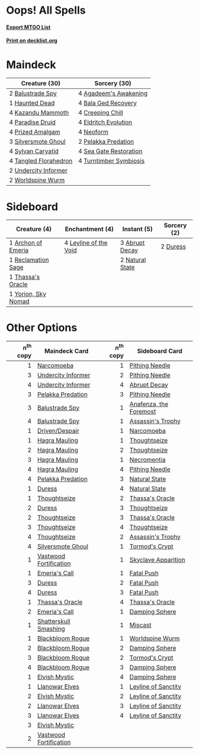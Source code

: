 # Oops! All Spells

#### [Export MTGO List](../collection/Oops!%20All%20Spells/Oops!%20All%20Spells.txt)
#### [Print on decklist.org](http://decklist.org/?deckmain=4%09Agadeem's%20Awakening%0A4%09Bala%20Ged%20Recovery%0A2%09Balustrade%20Spy%0A4%09Creeping%20Chill%0A4%09Eldritch%20Evolution%0A1%09Haunted%20Dead%0A4%09Kazandu%20Mammoth%0A4%09Neoform%0A4%09Paradise%20Druid%0A2%09Pelakka%20Predation%0A4%09Prized%20Amalgam%0A4%09Sea%20Gate%20Restoration%0A3%09Silversmote%20Ghoul%0A4%09Sylvan%20Caryatid%0A4%09Tangled%20Florahedron%0A4%09Turntimber%20Symbiosis%0A2%09Undercity%20Informer%0A2%09Worldspine%20Wurm&deckside=3%09Abrupt%20Decay%0A1%09Archon%20of%20Emeria%0A2%09Duress%0A4%09Leyline%20of%20the%20Void%0A2%09Natural%20State%0A1%09Reclamation%20Sage%0A1%09Thassa's%20Oracle%0A1%09Yorion,%20Sky%20Nomad)
# Maindeck

|                                         Creature (30)                                          |                                          Sorcery (30)                                           |
|------------------------------------------------------------------------------------------------|-------------------------------------------------------------------------------------------------|
|2 [Balustrade Spy](http://gatherer.wizards.com/Pages/Card/Details.aspx?multiverseid=366464)     |4 [Agadeem's Awakening](http://gatherer.wizards.com/Pages/Card/Details.aspx?multiverseid=491723) |
|1 [Haunted Dead](http://gatherer.wizards.com/Pages/Card/Details.aspx?multiverseid=414387)       |4 [Bala Ged Recovery](http://gatherer.wizards.com/Pages/Card/Details.aspx?multiverseid=491825)   |
|4 [Kazandu Mammoth](http://gatherer.wizards.com/Pages/Card/Details.aspx?multiverseid=491835)    |4 [Creeping Chill](http://gatherer.wizards.com/Pages/Card/Details.aspx?multiverseid=452816)      |
|4 [Paradise Druid](http://gatherer.wizards.com/Pages/Card/Details.aspx?multiverseid=461098)     |4 [Eldritch Evolution](http://gatherer.wizards.com/Pages/Card/Details.aspx?multiverseid=414456)  |
|4 [Prized Amalgam](http://gatherer.wizards.com/Pages/Card/Details.aspx?multiverseid=410014)     |4 [Neoform](http://gatherer.wizards.com/Pages/Card/Details.aspx?multiverseid=461133)             |
|3 [Silversmote Ghoul](http://gatherer.wizards.com/Pages/Card/Details.aspx?multiverseid=485445)  |2 [Pelakka Predation](http://gatherer.wizards.com/Pages/Card/Details.aspx?multiverseid=491757)   |
|4 [Sylvan Caryatid](http://gatherer.wizards.com/Pages/Card/Details.aspx?multiverseid=373624)    |4 [Sea Gate Restoration](http://gatherer.wizards.com/Pages/Card/Details.aspx?multiverseid=491706)|
|4 [Tangled Florahedron](http://gatherer.wizards.com/Pages/Card/Details.aspx?multiverseid=491859)|4 [Turntimber Symbiosis](http://gatherer.wizards.com/Pages/Card/Details.aspx?multiverseid=491864)|
|2 [Undercity Informer](http://gatherer.wizards.com/Pages/Card/Details.aspx?multiverseid=366271) |                                                                                                 |
|2 [Worldspine Wurm](http://gatherer.wizards.com/Pages/Card/Details.aspx?multiverseid=253575)    |                                                                                                 |


# Sideboard

|                                         Creature (4)                                         |                                        Enchantment (4)                                         |                                       Instant (5)                                        |                                   Sorcery (2)                                    |
|----------------------------------------------------------------------------------------------|------------------------------------------------------------------------------------------------|------------------------------------------------------------------------------------------|----------------------------------------------------------------------------------|
|1 [Archon of Emeria](http://gatherer.wizards.com/Pages/Card/Details.aspx?multiverseid=495594) |4 [Leyline of the Void](http://gatherer.wizards.com/Pages/Card/Details.aspx?multiverseid=107682)|3 [Abrupt Decay](http://gatherer.wizards.com/Pages/Card/Details.aspx?multiverseid=456061) |2 [Duress](http://gatherer.wizards.com/Pages/Card/Details.aspx?multiverseid=14557)|
|1 [Reclamation Sage](http://gatherer.wizards.com/Pages/Card/Details.aspx?multiverseid=389651) |                                                                                                |2 [Natural State](http://gatherer.wizards.com/Pages/Card/Details.aspx?multiverseid=407646)|                                                                                  |
|1 [Thassa's Oracle](http://gatherer.wizards.com/Pages/Card/Details.aspx?multiverseid=476324)  |                                                                                                |                                                                                          |                                                                                  |
|1 [Yorion, Sky Nomad](http://gatherer.wizards.com/Pages/Card/Details.aspx?multiverseid=479752)|                                                                                                |                                                                                          |                                                                                  |


# Other Options

|*n*<sup>th</sup> copy|                                          Maindeck Card                                          |*n*<sup>th</sup> copy|                                         Sideboard Card                                          |
|--------------------:|-------------------------------------------------------------------------------------------------|--------------------:|-------------------------------------------------------------------------------------------------|
|                    1|[Narcomoeba](http://gatherer.wizards.com/Pages/Card/Details.aspx?multiverseid=136140)            |                    1|[Pithing Needle](http://gatherer.wizards.com/Pages/Card/Details.aspx?multiverseid=129526)        |
|                    3|[Undercity Informer](http://gatherer.wizards.com/Pages/Card/Details.aspx?multiverseid=366271)    |                    2|[Pithing Needle](http://gatherer.wizards.com/Pages/Card/Details.aspx?multiverseid=129526)        |
|                    4|[Undercity Informer](http://gatherer.wizards.com/Pages/Card/Details.aspx?multiverseid=366271)    |                    4|[Abrupt Decay](http://gatherer.wizards.com/Pages/Card/Details.aspx?multiverseid=456061)          |
|                    3|[Pelakka Predation](http://gatherer.wizards.com/Pages/Card/Details.aspx?multiverseid=491757)     |                    3|[Pithing Needle](http://gatherer.wizards.com/Pages/Card/Details.aspx?multiverseid=129526)        |
|                    3|[Balustrade Spy](http://gatherer.wizards.com/Pages/Card/Details.aspx?multiverseid=366464)        |                    1|[Anafenza, the Foremost](http://gatherer.wizards.com/Pages/Card/Details.aspx?multiverseid=386476)|
|                    4|[Balustrade Spy](http://gatherer.wizards.com/Pages/Card/Details.aspx?multiverseid=366464)        |                    1|[Assassin's Trophy](http://gatherer.wizards.com/Pages/Card/Details.aspx?multiverseid=452902)     |
|                    1|[Driven/Despair](http://gatherer.wizards.com/Pages/Card/Details.aspx?multiverseid=430846)        |                    1|[Narcomoeba](http://gatherer.wizards.com/Pages/Card/Details.aspx?multiverseid=136140)            |
|                    1|[Hagra Mauling](http://gatherer.wizards.com/Pages/Card/Details.aspx?multiverseid=491741)         |                    1|[Thoughtseize](http://gatherer.wizards.com/Pages/Card/Details.aspx?multiverseid=438676)          |
|                    2|[Hagra Mauling](http://gatherer.wizards.com/Pages/Card/Details.aspx?multiverseid=491741)         |                    2|[Thoughtseize](http://gatherer.wizards.com/Pages/Card/Details.aspx?multiverseid=438676)          |
|                    3|[Hagra Mauling](http://gatherer.wizards.com/Pages/Card/Details.aspx?multiverseid=491741)         |                    1|[Necromentia](http://gatherer.wizards.com/Pages/Card/Details.aspx?multiverseid=485439)           |
|                    4|[Hagra Mauling](http://gatherer.wizards.com/Pages/Card/Details.aspx?multiverseid=491741)         |                    4|[Pithing Needle](http://gatherer.wizards.com/Pages/Card/Details.aspx?multiverseid=129526)        |
|                    4|[Pelakka Predation](http://gatherer.wizards.com/Pages/Card/Details.aspx?multiverseid=491757)     |                    3|[Natural State](http://gatherer.wizards.com/Pages/Card/Details.aspx?multiverseid=407646)         |
|                    1|[Duress](http://gatherer.wizards.com/Pages/Card/Details.aspx?multiverseid=14557)                 |                    4|[Natural State](http://gatherer.wizards.com/Pages/Card/Details.aspx?multiverseid=407646)         |
|                    1|[Thoughtseize](http://gatherer.wizards.com/Pages/Card/Details.aspx?multiverseid=438676)          |                    2|[Thassa's Oracle](http://gatherer.wizards.com/Pages/Card/Details.aspx?multiverseid=476324)       |
|                    2|[Duress](http://gatherer.wizards.com/Pages/Card/Details.aspx?multiverseid=14557)                 |                    3|[Thoughtseize](http://gatherer.wizards.com/Pages/Card/Details.aspx?multiverseid=438676)          |
|                    2|[Thoughtseize](http://gatherer.wizards.com/Pages/Card/Details.aspx?multiverseid=438676)          |                    3|[Thassa's Oracle](http://gatherer.wizards.com/Pages/Card/Details.aspx?multiverseid=476324)       |
|                    3|[Thoughtseize](http://gatherer.wizards.com/Pages/Card/Details.aspx?multiverseid=438676)          |                    4|[Thoughtseize](http://gatherer.wizards.com/Pages/Card/Details.aspx?multiverseid=438676)          |
|                    4|[Thoughtseize](http://gatherer.wizards.com/Pages/Card/Details.aspx?multiverseid=438676)          |                    2|[Assassin's Trophy](http://gatherer.wizards.com/Pages/Card/Details.aspx?multiverseid=452902)     |
|                    4|[Silversmote Ghoul](http://gatherer.wizards.com/Pages/Card/Details.aspx?multiverseid=485445)     |                    1|[Tormod's Crypt](http://gatherer.wizards.com/Pages/Card/Details.aspx?multiverseid=389723)        |
|                    1|[Vastwood Fortification](http://gatherer.wizards.com/Pages/Card/Details.aspx?multiverseid=491866)|                    1|[Skyclave Apparition](http://gatherer.wizards.com/Pages/Card/Details.aspx?multiverseid=495603)   |
|                    1|[Emeria's Call](http://gatherer.wizards.com/Pages/Card/Details.aspx?multiverseid=491633)         |                    1|[Fatal Push](http://gatherer.wizards.com/Pages/Card/Details.aspx?multiverseid=423724)            |
|                    3|[Duress](http://gatherer.wizards.com/Pages/Card/Details.aspx?multiverseid=14557)                 |                    2|[Fatal Push](http://gatherer.wizards.com/Pages/Card/Details.aspx?multiverseid=423724)            |
|                    4|[Duress](http://gatherer.wizards.com/Pages/Card/Details.aspx?multiverseid=14557)                 |                    3|[Fatal Push](http://gatherer.wizards.com/Pages/Card/Details.aspx?multiverseid=423724)            |
|                    1|[Thassa's Oracle](http://gatherer.wizards.com/Pages/Card/Details.aspx?multiverseid=476324)       |                    4|[Thassa's Oracle](http://gatherer.wizards.com/Pages/Card/Details.aspx?multiverseid=476324)       |
|                    2|[Emeria's Call](http://gatherer.wizards.com/Pages/Card/Details.aspx?multiverseid=491633)         |                    1|[Damping Sphere](http://gatherer.wizards.com/Pages/Card/Details.aspx?multiverseid=443101)        |
|                    1|[Shatterskull Smashing](http://gatherer.wizards.com/Pages/Card/Details.aspx?multiverseid=491802) |                    1|[Miscast](http://gatherer.wizards.com/Pages/Card/Details.aspx?multiverseid=485380)               |
|                    1|[Blackbloom Rogue](http://gatherer.wizards.com/Pages/Card/Details.aspx?multiverseid=491725)      |                    1|[Worldspine Wurm](http://gatherer.wizards.com/Pages/Card/Details.aspx?multiverseid=253575)       |
|                    2|[Blackbloom Rogue](http://gatherer.wizards.com/Pages/Card/Details.aspx?multiverseid=491725)      |                    2|[Damping Sphere](http://gatherer.wizards.com/Pages/Card/Details.aspx?multiverseid=443101)        |
|                    3|[Blackbloom Rogue](http://gatherer.wizards.com/Pages/Card/Details.aspx?multiverseid=491725)      |                    2|[Tormod's Crypt](http://gatherer.wizards.com/Pages/Card/Details.aspx?multiverseid=389723)        |
|                    4|[Blackbloom Rogue](http://gatherer.wizards.com/Pages/Card/Details.aspx?multiverseid=491725)      |                    3|[Damping Sphere](http://gatherer.wizards.com/Pages/Card/Details.aspx?multiverseid=443101)        |
|                    1|[Elvish Mystic](http://gatherer.wizards.com/Pages/Card/Details.aspx?multiverseid=389499)         |                    4|[Damping Sphere](http://gatherer.wizards.com/Pages/Card/Details.aspx?multiverseid=443101)        |
|                    1|[Llanowar Elves](http://gatherer.wizards.com/Pages/Card/Details.aspx?multiverseid=129626)        |                    1|[Leyline of Sanctity](http://gatherer.wizards.com/Pages/Card/Details.aspx?multiverseid=204993)   |
|                    2|[Elvish Mystic](http://gatherer.wizards.com/Pages/Card/Details.aspx?multiverseid=389499)         |                    2|[Leyline of Sanctity](http://gatherer.wizards.com/Pages/Card/Details.aspx?multiverseid=204993)   |
|                    2|[Llanowar Elves](http://gatherer.wizards.com/Pages/Card/Details.aspx?multiverseid=129626)        |                    3|[Leyline of Sanctity](http://gatherer.wizards.com/Pages/Card/Details.aspx?multiverseid=204993)   |
|                    3|[Llanowar Elves](http://gatherer.wizards.com/Pages/Card/Details.aspx?multiverseid=129626)        |                    4|[Leyline of Sanctity](http://gatherer.wizards.com/Pages/Card/Details.aspx?multiverseid=204993)   |
|                    3|[Elvish Mystic](http://gatherer.wizards.com/Pages/Card/Details.aspx?multiverseid=389499)         |                     |                                                                                                 |
|                    2|[Vastwood Fortification](http://gatherer.wizards.com/Pages/Card/Details.aspx?multiverseid=491866)|                     |                                                                                                 |


